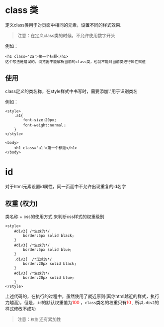 # class 类 

定义class类用于对页面中相同的元素，设置不同的样式效果.



> 注意：在定义class类的时候，不允许使用数字开头

例如：

```html+css
<h1 class='2a'>第一个标题</h1>  
这个写法是错误的。浏览器不能解析当前的class类，也就不能对当前类进行属性赋值
```



## 使用

class定义的类名称，在style样式中书写时，需要添加'.'用于识别类名

例如：

```html+css
<style>
	.a1{
		font-size:20px;
		font-weight:normal；
	}
</style>

<body>
	<h1 class='a1'>第一个标题</h1>
</body>
```





# id 

对于html元素设置id属性，同一页面中不允许出现重复的id名字







## 权重 (权力)

类名称 + css的使用方式   来判断css样式的权重级别 



```html+css
<style>
    #div2{ /*生效的*/
        border:5px solid black;
    }
    #div3{ /*生效的*/
        border:5px solid blue;
    }
    .div2{  /*无效的*/
        border:20px solid black;
    }
    #div3{ /*生效的*/
        border:20px solid blue;
    }
</style>
```

上述代码的，在执行的过程中，虽然使用了就近原则(离你html越近的样式，执行力越高)，但是，`id`的默认权重值为<span style='color:red'>100</span>  ，`class`类名的权重只有<span style='color:red'>10</span> , 所以`.div2`的样式修改不成功





> 注意：`权重` 还有累加性   





